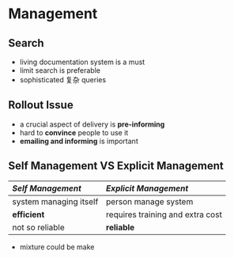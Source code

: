 # Management
## Search
- living documentation system is a must
- limit search is preferable
- sophisticated 复杂 queries

## Rollout Issue
- a crucial aspect of delivery is __pre-informing__
- hard to __convince__ people to use it
- __emailing and informing__ is important

## Self Management VS Explicit Management
| ___Self Management___ | ___Explicit Management___ |
| :--- | :--- |
| system managing itself | person manage system |
| __efficient__ | requires training and extra cost |
| not so reliable | __reliable__ |

- mixture could be make
